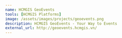 ```yaml
---
name: HCMGIS GeoEvents
tools: [HCMGIS Platforms]
image: /assets/images/projects/geoevents.png
description: HCMGIS GeoEvents - Your Way to Events
external_url: http://geoevents.hcmgis.vn/
---
```

